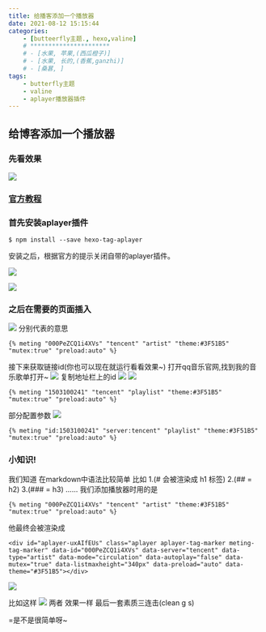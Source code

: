 ```yaml
---
title: 给播客添加一个播放器
date: 2021-08-12 15:15:44
categories:
    - [butteerfly主题., hexo,valine]
    # **********************
    # - [水果, 苹果,(西瓜橙子)]
    # - [水果, 长的,(香蕉,ganzhi)]
    # - [桑葚, ]
tags:
    - butterfly主题
    - valine
    - aplayer播放器插件
---
```


## 给博客添加一个播放器
### 先看效果
![](https://cdn.jsdelivr.net/gh/chrelyonly/cdn-speed@master/help/20210812160154.png)

### [官方教程](https://butterfly.js.org/posts/507c070f/)

### 首先安装aplayer插件
``` 在博客跟目录
$ npm install --save hexo-tag-aplayer
```
安装之后，根据官方的提示关闭自带的aplayer插件。

![](https://cdn.jsdelivr.net/gh/chrelyonly/cdn-speed@master/help/20210812160551.png)

![](https://cdn.jsdelivr.net/gh/chrelyonly/cdn-speed@master/help/20210812160619.png)


### 之后在需要的页面插入
![](https://cdn.jsdelivr.net/gh/chrelyonly/cdn-speed@master/help/20210812161819.png)
分别代表的意思
```使用meting语法 歌曲/列表/专辑 服务商    一般把000PeZCQ1i4XVs修改为你的音乐列表id，tencent为服务商 artist为播放方式
{% meting "000PeZCQ1i4XVs" "tencent" "artist" "theme:#3F51B5" "mutex:true" "preload:auto" %}
```
接下来获取链接id(你也可以现在就运行看看效果~)
打开qq音乐官网,找到我的音乐歌单打开~
![](https://cdn.jsdelivr.net/gh/chrelyonly/cdn-speed@master/help/20210812161136.png)
复制地址栏上的id
![](https://cdn.jsdelivr.net/gh/chrelyonly/cdn-speed@master/help/20210812161224.png)
![](https://cdn.jsdelivr.net/gh/chrelyonly/cdn-speed@master/help/20210812161258.png)

```紧接着我们修改音乐为我们的QQ播放列表
{% meting "1503100241" "tencent" "playlist" "theme:#3F51B5" "mutex:true" "preload:auto" %}
```
部分配置参数
![](https://cdn.jsdelivr.net/gh/chrelyonly/cdn-speed@master/help/20210812161543.png)

```你可以写成这样  id:''
{% meting "id:1503100241" "server:tencent" "playlist" "theme:#3F51B5" "mutex:true" "preload:auto" %}
```

### 小知识!
我们知道 在markdown中语法比较简单
比如 
1.(# 会被渲染成 h1 标签)
2.(## = h2)
3.(### = h3)
......
我们添加播放器时用的是
```
{% meting "000PeZCQ1i4XVs" "tencent" "artist" "theme:#3F51B5" "mutex:true" "preload:auto" %}
```
他最终会被渲染成
```
<div id="aplayer-uxAIfEUs" class="aplayer aplayer-tag-marker meting-tag-marker" data-id="000PeZCQ1i4XVs" data-server="tencent" data-type="artist" data-mode="circulation" data-autoplay="false" data-mutex="true" data-listmaxheight="340px" data-preload="auto" data-theme="#3F51B5"></div>
```
![](https://cdn.jsdelivr.net/gh/chrelyonly/cdn-speed@master/img/202112060930844.png)

比如这样
![](https://cdn.jsdelivr.net/gh/chrelyonly/cdn-speed@master/img/202112060931417.png)
两者 效果一样
最后一套素质三连击(clean g s)

=是不是很简单呀~